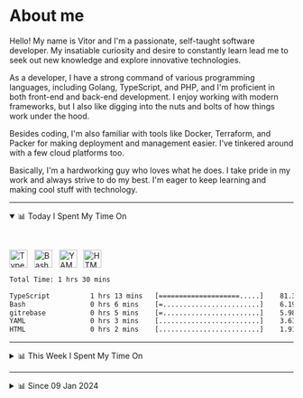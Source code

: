 # About me

Hello! My name is Vitor and I'm a passionate, self-taught software developer. My insatiable curiosity and desire to constantly learn lead me to seek out new knowledge and explore innovative technologies.

As a developer, I have a strong command of various programming languages, including Golang, TypeScript, and PHP, and I'm proficient in both front-end and back-end development. I enjoy working with modern frameworks, but I also like digging into the nuts and bolts of how things work under the hood.

Besides coding, I'm also familiar with tools like Docker, Terraform, and Packer for making deployment and management easier. I've tinkered around with a few cloud platforms too.

Basically, I'm a hardworking guy who loves what he does. I take pride in my work and always strive to do my best. I'm eager to keep learning and making cool stuff with technology.

---

<!-- ## 📊 Today I Spent My Time On -->

<details open>
<summary>📊 Today I Spent My Time On</summary>

&nbsp;

<!--DEVTIMER:TODAY:START-->
<img align="center" width="32px" src="https://cdn.simpleicons.org/typescript/3178C6" alt="TypeScript" />&nbsp;&nbsp;&nbsp;<img align="center" width="32px" src="https://cdn.simpleicons.org/gnubash/fff" alt="Bash" />&nbsp;&nbsp;&nbsp;<img align="center" width="32px" src="https://cdn.simpleicons.org/yaml/fff" alt="YAML" />&nbsp;&nbsp;&nbsp;<img align="center" width="32px" src="https://cdn.simpleicons.org/html5/E34F26" alt="HTML" />&nbsp;&nbsp;&nbsp;

```txt
Total Time: 1 hrs 30 mins

TypeScript          1 hrs 13 mins   [====================.....]    81.31 %
Bash                0 hrs 6 mins    [=........................]    6.19 %
gitrebase           0 hrs 5 mins    [=........................]    5.98 %
YAML                0 hrs 3 mins    [.........................]    3.61 %
HTML                0 hrs 2 mins    [.........................]    1.91 %
```

<!--DEVTIMER:TODAY:END-->

</details>

---
<details>
<summary>📊 This Week I Spent My Time On</summary>

&nbsp;

<!--DEVTIMER:WEEK:START-->
<img align="center" width="32px" src="https://cdn.simpleicons.org/typescript/3178C6" alt="TypeScript" />&nbsp;&nbsp;&nbsp;<img align="center" width="32px" src="https://cdn.simpleicons.org/gnubash/fff" alt="Bash" />&nbsp;&nbsp;&nbsp;<img align="center" width="32px" src="https://cdn.simpleicons.org/yaml/fff" alt="YAML" />&nbsp;&nbsp;&nbsp;<img align="center" width="32px" src="https://cdn.simpleicons.org/html5/E34F26" alt="HTML" />&nbsp;&nbsp;&nbsp;

```txt
Total Time: 7 hrs 24 mins

TypeScript          6 hrs 35 mins   [======================...]    88.97 %
Bash                0 hrs 22 mins   [=........................]    4.93 %
VimL                0 hrs 10 mins   [.........................]    2.35 %
YAML                0 hrs 8 mins    [.........................]    1.90 %
gitrebase           0 hrs 5 mins    [.........................]    1.21 %
HTML                0 hrs 2 mins    [.........................]    0.39 %
```

<!--DEVTIMER:WEEK:END-->
</details>

---


<details>
<summary>📊 Since 09 Jan 2024</summary>

&nbsp;

<!--DEVTIMER::START-->
<img align="center" width="32px" src="https://cdn.simpleicons.org/typescript/3178C6" alt="TypeScript" />&nbsp;&nbsp;&nbsp;<img align="center" width="32px" src="https://cdn.simpleicons.org/vuedotjs/4FC08D" alt="Vue" />&nbsp;&nbsp;&nbsp;<img align="center" width="32px" src="https://cdn.simpleicons.org/go/00ADD8" alt="Go" />&nbsp;&nbsp;&nbsp;<img align="center" width="32px" src="https://cdn.simpleicons.org/gnubash/fff" alt="Bash" />&nbsp;&nbsp;&nbsp;<img align="center" width="32px" src="https://cdn.simpleicons.org/carrd/fff" alt="JSON" />&nbsp;&nbsp;&nbsp;<img align="center" width="32px" src="https://cdn.simpleicons.org/python/3776AB" alt="Python" />&nbsp;&nbsp;&nbsp;<img align="center" width="32px" src="https://cdn.simpleicons.org/javascript/F7DF1E" alt="JavaScript" />&nbsp;&nbsp;&nbsp;<img align="center" width="32px" src="https://cdn.simpleicons.org/markdown/fff" alt="Markdown" />&nbsp;&nbsp;&nbsp;<img align="center" width="32px" src="https://cdn.simpleicons.org/yaml/fff" alt="YAML" />&nbsp;&nbsp;&nbsp;<img align="center" width="32px" src="https://cdn.simpleicons.org/html5/E34F26" alt="HTML" />&nbsp;&nbsp;&nbsp;<img align="center" width="32px" src="https://cdn.simpleicons.org/academia/fff" alt="Text" />&nbsp;&nbsp;&nbsp;<img align="center" width="32px" src="https://cdn.simpleicons.org/css3/1572B6" alt="CSS" />&nbsp;&nbsp;&nbsp;<img align="center" width="32px" src="https://cdn.simpleicons.org/php/777BB4" alt="PHP" />&nbsp;&nbsp;&nbsp;

```txt
Total Time: 281 hrs 11 mins

TypeScript          154 hrs 18 mins [=============............]    54.88 %
Vue                 30 hrs 4 mins   [==.......................]    10.69 %
Go                  26 hrs 39 mins  [==.......................]    9.48 %
Bash                13 hrs 16 mins  [=........................]    4.72 %
JSON                12 hrs 14 mins  [=........................]    4.35 %
Python              9 hrs 11 mins   [.........................]    3.26 %
JavaScript          6 hrs 35 mins   [.........................]    2.34 %
Markdown            5 hrs 48 mins   [.........................]    2.06 %
YAML                5 hrs 31 mins   [.........................]    1.96 %
SCSS                3 hrs 9 mins    [.........................]    1.12 %
Docker              2 hrs 49 mins   [.........................]    1.00 %
HTML                1 hrs 47 mins   [.........................]    0.64 %
VimL                1 hrs 36 mins   [.........................]    0.57 %
SQL                 1 hrs 10 mins   [.........................]    0.42 %
Nginx               0 hrs 29 mins   [.........................]    0.17 %
INI                 0 hrs 21 mins   [.........................]    0.12 %
XML                 0 hrs 20 mins   [.........................]    0.12 %
Text                0 hrs 17 mins   [.........................]    0.10 %
CSS                 0 hrs 13 mins   [.........................]    0.08 %
MySQL               0 hrs 11 mins   [.........................]    0.06 %
TSX                 0 hrs 9 mins    [.........................]    0.05 %
PHP                 0 hrs 7 mins    [.........................]    0.04 %
gitrebase           0 hrs 5 mins    [.........................]    0.03 %
reStructuredText    0 hrs 4 mins    [.........................]    0.02 %
Sass                0 hrs 1 mins    [.........................]    0.01 %
```

<!--DEVTIMER::END-->

</details>
